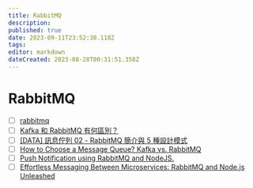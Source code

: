 ```yaml
---
title: RabbitMQ
description: 
published: true
date: 2023-09-11T23:52:38.118Z
tags: 
editor: markdown
dateCreated: 2023-08-28T00:31:51.358Z
---
```


# RabbitMQ
- [ ] [rabbitmq](https://www.rabbitmq.com/)
- [ ] [Kafka 和 RabbitMQ 有何區別？](https://aws.amazon.com/tw/compare/the-difference-between-rabbitmq-and-kafka/)
- [ ] [[DATA] 訊息佇列 02 - RabbitMQ 簡介與 5 種設計模式](https://enzochang.com/rabbitmq-introduction/)
- [ ] [How to Choose a Message Queue? Kafka vs. RabbitMQ](https://blog.bytebytego.com/p/how-to-choose-a-message-queue-kafka)
- [ ] [Push Notification using RabbitMQ and NodeJS.](https://medium.com/@sysagar07/push-notification-using-rabbitmq-and-nodejs-276ff73433c2)
- [ ] [Effortless Messaging Between Microservices: RabbitMQ and Node.js Unleashed](https://smit90.medium.com/effortless-messaging-between-microservices-rabbitmq-and-node-js-unleashed-7495bc034f5c)